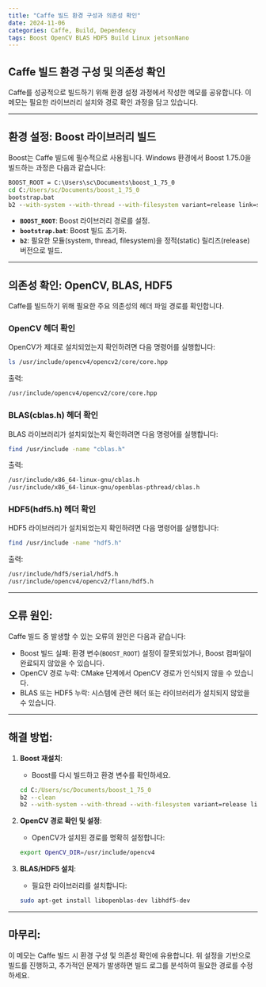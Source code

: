 ```yaml
---
title: "Caffe 빌드 환경 구성과 의존성 확인"
date: 2024-11-06
categories: Caffe, Build, Dependency
tags: Boost OpenCV BLAS HDF5 Build Linux jetsonNano
---
```


## Caffe 빌드 환경 구성 및 의존성 확인

Caffe를 성공적으로 빌드하기 위해 환경 설정 과정에서 작성한 메모를 공유합니다. 이 메모는 필요한 라이브러리 설치와 경로 확인 과정을 담고 있습니다.

---

## 환경 설정: Boost 라이브러리 빌드

Boost는 Caffe 빌드에 필수적으로 사용됩니다. Windows 환경에서 Boost 1.75.0을 빌드하는 과정은 다음과 같습니다:

```cmd
BOOST_ROOT = C:\Users\sc\Documents\boost_1_75_0
cd C:/Users/sc/Documents/boost_1_75_0
bootstrap.bat
b2 --with-system --with-thread --with-filesystem variant=release link=static threading=multi stage
```

- **`BOOST_ROOT`**: Boost 라이브러리 경로를 설정.
- **`bootstrap.bat`**: Boost 빌드 초기화.
- **`b2`**: 필요한 모듈(system, thread, filesystem)을 정적(static) 릴리즈(release) 버전으로 빌드.

---

## 의존성 확인: OpenCV, BLAS, HDF5

Caffe를 빌드하기 위해 필요한 주요 의존성의 헤더 파일 경로를 확인합니다.

### OpenCV 헤더 확인
OpenCV가 제대로 설치되었는지 확인하려면 다음 명령어를 실행합니다:

```bash
ls /usr/include/opencv4/opencv2/core/core.hpp
```

출력:
```bash
/usr/include/opencv4/opencv2/core/core.hpp
```

### BLAS(cblas.h) 헤더 확인
BLAS 라이브러리가 설치되었는지 확인하려면 다음 명령어를 실행합니다:

```bash
find /usr/include -name "cblas.h"
```

출력:
```bash
/usr/include/x86_64-linux-gnu/cblas.h
/usr/include/x86_64-linux-gnu/openblas-pthread/cblas.h
```

### HDF5(hdf5.h) 헤더 확인
HDF5 라이브러리가 설치되었는지 확인하려면 다음 명령어를 실행합니다:

```bash
find /usr/include -name "hdf5.h"
```

출력:
```bash
/usr/include/hdf5/serial/hdf5.h
/usr/include/opencv4/opencv2/flann/hdf5.h
```

---

## 오류 원인:
Caffe 빌드 중 발생할 수 있는 오류의 원인은 다음과 같습니다:
- Boost 빌드 실패: 환경 변수(`BOOST_ROOT`) 설정이 잘못되었거나, Boost 컴파일이 완료되지 않았을 수 있습니다.
- OpenCV 경로 누락: CMake 단계에서 OpenCV 경로가 인식되지 않을 수 있습니다.
- BLAS 또는 HDF5 누락: 시스템에 관련 헤더 또는 라이브러리가 설치되지 않았을 수 있습니다.

---

## 해결 방법:
1. **Boost 재설치**:
   - Boost를 다시 빌드하고 환경 변수를 확인하세요.
   ```cmd
   cd C:/Users/sc/Documents/boost_1_75_0
   b2 --clean
   b2 --with-system --with-thread --with-filesystem variant=release link=static threading=multi stage
   ```

2. **OpenCV 경로 확인 및 설정**:
   - OpenCV가 설치된 경로를 명확히 설정합니다:
   ```bash
   export OpenCV_DIR=/usr/include/opencv4
   ```

3. **BLAS/HDF5 설치**:
   - 필요한 라이브러리를 설치합니다:
   ```bash
   sudo apt-get install libopenblas-dev libhdf5-dev
   ```

---

## 마무리:
이 메모는 Caffe 빌드 시 환경 구성 및 의존성 확인에 유용합니다. 위 설정을 기반으로 빌드를 진행하고, 추가적인 문제가 발생하면 빌드 로그를 분석하여 필요한 경로를 수정하세요.
